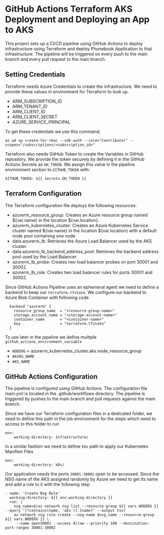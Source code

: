 # GitHub Actions Terraform AKS Deployment and Deploying an App to AKS
This project sets up a CI/CD pipeline using GitHub Actions to deploy infrastructure using Terraform and deploy Phonebook Application to that infrastructure. The pipeline will be triggered on every push to the main branch and every pull request to the main branch.

## Setting Credentials
Terraform needs Azure Credentials to create the infrastructure. We need to provide these values in environment for Terraform to look up.
- ARM_SUBSCRIPTION_ID
- ARM_TENANT_ID
- ARM_CLIENT_ID
- ARM_CLIENT_SECRET
- AZURE_SERVICE_PRINCIPAL 

To get these credentials we use this command;
```
az ad sp create-for-rbac --sdk-auth --role="Contributor" --scopes="/subscriptions/<subscription_id>"
```

Terraform also needs GitHub Token to create the Variables in GitHub repository. We provide the token securely by defining it in the GitHub Actions Secrets as `GH_TOKEN`. We assign this value in the pipeline environment section to `GITHUB_TOKEN` with:
```
GITHUB_TOKEN: ${{ secrets.GH_TOKEN }}
```
## Terraform Configuration
The Terraform configuration file deploys the following resources:
- azurerm_resource_group: Creates an Azure resource group named ${var.name} in the location ${var.location}.
- azurerm_kubernetes_cluster: Creates an Azure Kubernetes Service cluster named ${var.name} in the location ${var.location} with a default node pool containing one node.
- data.azurerm_lb: Retrieves the Azure Load Balancer used by the AKS cluster.
- data.azurerm_lb_backend_address_pool: Retrieves the backend address pool used by the Load Balancer.
- azurerm_lb_probe: Creates two load balancer probes on port 30001 and 30002.
- azurerm_lb_rule: Creates two load balancer rules for ports 30001 and 30002.

Since GitHub Actions Pipeline uses an ephemeral agent we need to define a backend to keep our `terraform.tfstate`. We configure our backend to Azure Blob Container with following code 
```
  backend "azurerm" {
    resource_group_name  = "<resource-group-name>"
    storage_account_name = "<storage-account-name>"
    container_name       = "<container-name>"
    key                  = "terraform.tfstate"
  }
```

To use later in the pipeline we define multiple `github_actions_environment_variable`
- `NODERG` = azurerm_kubernetes_cluster.aks.node_resource_group
- `AKSRG_NAME`
- `AKS_NAME`

## GitHub Actions Configuration
The pipeline is configured using GitHub Actions. The configuration file main.yml is located in the .github/workflows directory. The pipeline is triggered by pushes to the main branch and pull requests against the main branch.

Since we have our Terraform configuration files in a dedicated folder, we need to define this path in the job environment for the steps which need to access to this folder to run 
```
env:
    working-directory: infrastructure/
``` 

In a similar fashion we need to define `k8s` path to apply our Kubernetes Manifest Files
```
env: 
    working-directory: k8s/
``` 

Our application needs the ports `30001-30002` open to be accessed. Since the NSG name of the AKS assigned randomly by Azure we need to get its name and add a rule to it with the following step
```
- name: 'Create Nsg Rule'
  working-directory: ${{ env.working-directory }}
  run: |
    nsg_name=$(az network nsg list --resource-group ${{ vars.NODERG }} --query "[?contains(name, 'aks')].[name]" --output tsv)
    az network nsg rule create --nsg-name $nsg_name --resource-group ${{ vars.NODERG }} \
     --name open30001 --access Allow --priority 100 --destination-port-ranges 30001-30002
```
